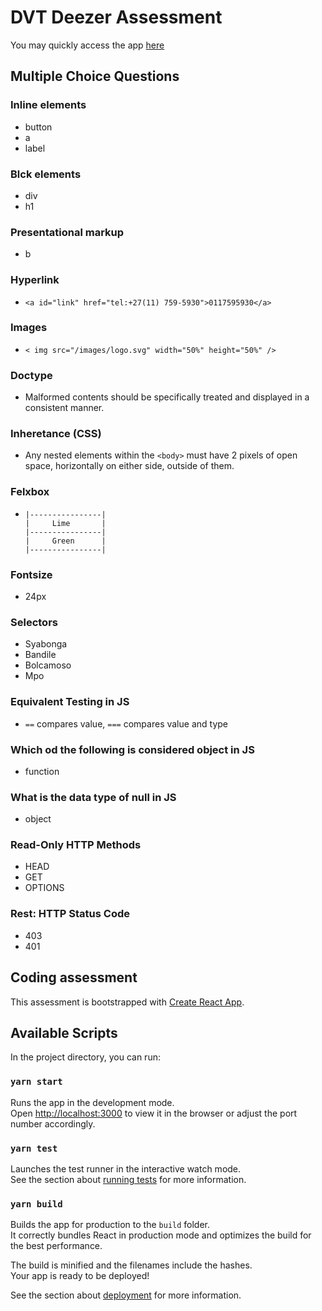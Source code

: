 # DVT Deezer Assessment

You may quickly access the app [here](https://dvt-deezer.vercel.app/)

## Multiple Choice Questions

### Inline elements

- button
- a
- label

### Blck elements

- div
- h1

### Presentational markup

- b

### Hyperlink

- `<a id="link" href="tel:+27(11) 759-5930">0117595930</a>`

### Images

- `< img src="/images/logo.svg" width="50%" height="50%" />`

### Doctype

- Malformed contents should be specifically treated and displayed in a consistent manner.

### Inheretance (CSS)

- Any nested elements within the `<body>` must have 2 pixels of open space, horizontally on either side, outside of them.

### Felxbox

- ```
  |----------------|
  |     Lime       |
  |----------------|
  |     Green      |
  |----------------|
  ```

### Fontsize

- 24px

### Selectors

- Syabonga
- Bandile
- Bolcamoso
- Mpo

### Equivalent Testing in JS

- `==` compares value, `===` compares value and type

### Which od the following is considered object in JS

- function

### What is the data type of null in JS

- object

### Read-Only HTTP Methods

- HEAD
- GET
- OPTIONS

### Rest: HTTP Status Code

- 403
- 401

## Coding assessment

This assessment is bootstrapped with [Create React App](https://github.com/facebook/create-react-app).

## Available Scripts

In the project directory, you can run:

### `yarn start`

Runs the app in the development mode.\
Open [http://localhost:3000](http://localhost:3000) to view it in the browser or adjust the port number accordingly.

### `yarn test`

Launches the test runner in the interactive watch mode.\
See the section about [running tests](https://facebook.github.io/create-react-app/docs/running-tests) for more information.

### `yarn build`

Builds the app for production to the `build` folder.\
It correctly bundles React in production mode and optimizes the build for the best performance.

The build is minified and the filenames include the hashes.\
Your app is ready to be deployed!

See the section about [deployment](https://facebook.github.io/create-react-app/docs/deployment) for more information.
